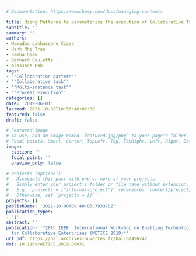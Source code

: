 ```yaml
---
# Documentation: https://wowchemy.com/docs/managing-content/

title: Using Patterns to parameterize the execution of Collaborative Tasks
subtitle: ''
summary: ''
authors:
- Mamadou Lakhassane Cisse
- Hanh Nhi Tran
- Samba Diaw
- Bernard Coulette
- Alassane Bah
tags:
- '"Collaboration pattern"'
- '"Collaborative task"'
- '"Multi-instance task"'
- '"Process Execution"'
categories: []
date: '2019-06-01'
lastmod: 2021-10-08T10:56:46+02:00
featured: false
draft: false

# Featured image
# To use, add an image named `featured.jpg/png` to your page's folder.
# Focal points: Smart, Center, TopLeft, Top, TopRight, Left, Right, BottomLeft, Bottom, BottomRight.
image:
  caption: ''
  focal_point: ''
  preview_only: false

# Projects (optional).
#   Associate this post with one or more of your projects.
#   Simply enter your project's folder or file name without extension.
#   E.g. `projects = ["internal-project"]` references `content/project/deep-learning/index.md`.
#   Otherwise, set `projects = []`.
projects: []
publishDate: '2021-10-08T09:48:03.793370Z'
publication_types:
- '1'
abstract: ''
publication: '*28th IEEE  International Workshop on Enabling Technologies: Infrastructure
  for Collaborative Enterprises (WETICE 2019)*'
url_pdf: https://hal.archives-ouvertes.fr/hal-02456742
doi: 10.1109/WETICE.2019.00031
---
```

